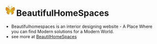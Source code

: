 # <img src="/images/logo.png" height="40">BeautifulHomeSpaces

- Beautifulhomespaces is an interior designing website - A Place Where you can find Modern solutions for a Modern World.
- see more at [BeautilHomeSpaces](beautifulhomespaces.com)
